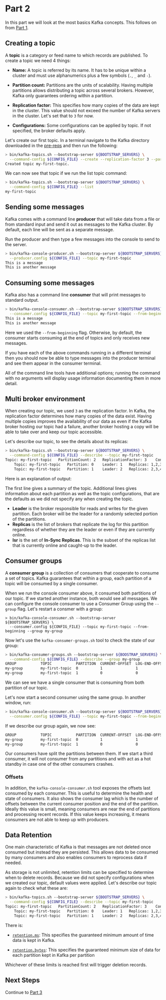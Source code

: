 # Part 2

In this part we will look at the most basics Kafka concepts. This follows on from [Part 1](../part1/README.md).

## Creating a topic

A **topic** is a category or feed name to which records are published. To create a topic we need 4 things:

- **Name:** A topic is referred by its name. It has to be unique within a cluster and must use alphanumerics plus a few symbols (`.`, `_` and `-`).

- **Partition count:** Partitions are the units of scalability. Having multiple partitions allows distributing a topic across several brokers. However, Kafka only guarantees ordering within a partition.

- **Replication factor:** This specifies how many copies of the data are kept in the cluster. This value should not exceed the number of Kafka servers in the cluster. Let's set that to `3` for now.

- **Configurations:** Some configurations can be applied by topic. If not specified, the broker defaults apply.


Let's create our first topic. In a terminal navigate to the Kafka directory downloaded in the [pre-reqs](../part1/README.md) and then run the following:

```sh
> bin/kafka-topics.sh --bootstrap-server ${BOOTSTRAP_SERVERS} \
  --command-config ${CONFIG_FILE} --create --replication-factor 3 --partitions 2 --topic my-first-topic
Created topic my-first-topic.
```

We can now see that topic if we run the list topic command:
```sh
> bin/kafka-topics.sh --bootstrap-server ${BOOTSTRAP_SERVERS} \
  --command-config ${CONFIG_FILE} --list
my-first-topic
```

## Sending some messages

Kafka comes with a command line **producer** that will take data from a file or from standard input and send it out as messages to the Kafka cluster. By default, each line will be sent as a separate message.

Run the producer and then type a few messages into the console to send to the server.

```sh
> bin/kafka-console-producer.sh --bootstrap-server ${BOOTSTRAP_SERVERS} \
  --producer.config ${CONFIG_FILE} --topic my-first-topic
This is a message
This is another message
```

## Consuming some messages

Kafka also has a command line **consumer** that will print messages to standard output.

```sh
> bin/kafka-console-consumer.sh --bootstrap-server ${BOOTSTRAP_SERVERS} \
  --consumer.config ${CONFIG_FILE} --topic my-first-topic --from-beginning
This is a message
This is another message
```

Here we used the `--from-beginning` flag. Otherwise, by default, the consumer starts consuming at the end of topics and only receives new messages.

If you have each of the above commands running in a different terminal then you should now be able to type messages into the producer terminal and see them appear in the consumer terminal.

All of the command line tools have additional options; running the command with no arguments will display usage information documenting them in more detail.

## Multi broker environment

When creating our topic, we used `3` as the replication factor. In Kafka, the replication factor determines how many copies of the data exist. Having multiple copies improves the availability of our data as even if the Kafka broker hosting our topic had a failure, another broker hosting a copy will be able to take over and keep our topic accessible.

Let's describe our topic, to see the details about its replicas:

```sh
> bin/kafka-topics.sh --bootstrap-server ${BOOTSTRAP_SERVERS} \
  --command-config ${CONFIG_FILE} --describe --topic my-first-topic
Topic: my-first-topic	PartitionCount: 2	ReplicationFactor: 3	Configs: min.insync.replicas=2,segment.bytes=536870912,retention.ms=86400000,retention.bytes=1073741824
	Topic: my-first-topic	Partition: 0	Leader: 1	Replicas: 1,2,3	Isr: 1,2,3
	Topic: my-first-topic	Partition: 1	Leader: 2	Replicas: 2,3,4	Isr: 2,3,4
```

Here is an explanation of output:

The first line gives a summary of the topic. Additional lines gives information about each partition as well as the topic configurations, that are the defaults as we did not specify any when creating the topic.

- **Leader** is the broker responsible for reads and writes for the given partition. Each broker will be the leader for a randomly selected portion of the partitions.
- **Replicas** is the list of brokers that replicate the log for this partition regardless of whether they are the leader or even if they are currently online.
- **Isr** is the set of **In-Sync Replicas**. This is the subset of the replicas list that is currently online and caught-up to the leader.

## Consumer groups

A **consumer group** is a collection of consumers that cooperate to consume a set of topics. Kafka guarantees that within a group, each partition of a topic will be consumed by a single consumer.

When we run the console consumer above, it consumed both partitions of our topic. If we started another instance, both would see all messages. We can configure the console consumer to use a Consumer Group using the `--group` flag. Let's restart a consmer with a group:

```
> bin/kafka-console-consumer.sh --bootstrap-server ${BOOTSTRAP_SERVERS} \
  --consumer.config ${CONFIG_FILE} --topic my-first-topic --from-beginning --group my-group
```

Now let's use the `kafka-consumer-groups.sh` tool to check the state of our group:
```sh
> bin/kafka-consumer-groups.sh --bootstrap-server ${BOOSTRAP_SERVERS} \
  --command-config ${CONFIG_FILE} --describe --group my-group
GROUP           TOPIC           PARTITION  CURRENT-OFFSET  LOG-END-OFFSET  LAG             CONSUMER-ID                                              HOST            CLIENT-ID
my-group        my-first-topic  0          1               1               0               consumer-my-group-1-a139ff8b-4e7d-40e4-8c81-660b629913d5 /169.254.0.3    consumer-my-group-1
my-group        my-first-topic  1          0               0               0               consumer-my-group-1-a139ff8b-4e7d-40e4-8c81-660b629913d5 /169.254.0.3    consumer-my-group-1
```

We can see we have a single consumer that is consuming from both partition of our topic.

Let's now start a second consumer using the same group. In another window, run:
```sh
> bin/kafka-console-consumer.sh --bootstrap-server ${BOOTSTRAP_SERVERS} \
  --consumer.config ${CONFIG_FILE} --topic my-first-topic --from-beginning --group my-group
```

If we describe our group again, we now see:
```sh
GROUP           TOPIC           PARTITION  CURRENT-OFFSET  LOG-END-OFFSET  LAG             CONSUMER-ID                                              HOST            CLIENT-ID
my-group        my-first-topic  0          1               1               0               consumer-my-group-1-287eb22f-a2e2-4a8d-9c22-b120622bf885 /169.254.0.3    consumer-my-group-1
my-group        my-first-topic  1          0               0               0               consumer-my-group-1-a139ff8b-4e7d-40e4-8c81-660b629913d5 /169.254.0.3    consumer-my-group-1
```

Our consumers have split the partitions between them. If we start a third consumer, it will not consumer from any partitions and with act as a hot standby in case one of the other consumers crashes.

### Offsets

In addition, the `kafka-console-consumer.sh` tool exposes the offsets last consumed by each consumer. This is useful to determine the health and state of consumers. It also shows the consumer lag which is the number of offsets between the current consumer position and the end of the partition. Ideally this value is small, meaning consumers are near the end of partitions and processing recent records. If this value keeps increasing, it means consumers are not able to keep up with producers.


## Data Retention

One main characteristic of Kafka is that messages are not deleted once consumed but instead they are persisted. This allows data to be consumed by many consumers and also enables consumers to reprocess data if needed.

As storage is not unlimited, retention limits can be specified to determine when to delete records. Because we did not specify configurations when we created our topic, default values were applied. Let's describe our topic again to check what these are:

```sh
> bin/kafka-topics.sh --bootstrap-server ${BOOTSTRAP_SERVERS} \
  --command-config ${CONFIG_FILE} --describe --topic my-first-topic
Topic: my-first-topic	PartitionCount: 2	ReplicationFactor: 3	Configs: min.insync.replicas=2,segment.bytes=536870912,retention.ms=86400000,retention.bytes=1073741824
	Topic: my-first-topic	Partition: 0	Leader: 1	Replicas: 1,2,3	Isr: 1,2,3
	Topic: my-first-topic	Partition: 1	Leader: 2	Replicas: 2,3,4	Isr: 2,3,4
```

There is:

- [`retention.ms`](https://kafka.apache.org/documentation/#retention.ms): This specifies the guaranteed minimum amount of time data is kept in Kafka. 

- [`retention.bytes`](https://kafka.apache.org/documentation/#retention.bytes): This specifies the guaranteed minimum size of data for each partition kept in Kafka per partition

Whichever of these limits is reached first will trigger deletion records.

## Next Steps

Continue to [Part 3](../part3/README.md)
